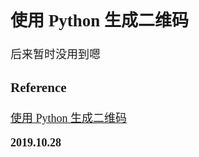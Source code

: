 <font size=4 face='楷体'>

## 使用 Python 生成二维码

后来暂时没用到嗯

### Reference

[使用 Python 生成二维码](https://blog.csdn.net/bf02jgtrs00xktcx/article/details/82047714)

**2019.10.28**
